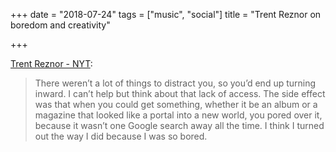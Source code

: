 +++
date = "2018-07-24"
tags = ["music", "social"]
title = "Trent Reznor on boredom and creativity"

+++

[Trent Reznor - NYT](https://www.nytimes.com/2018/06/20/magazine/trent-reznor-thinks-artists-should-speak-out.html):

> There weren’t a lot of things to distract you, so you’d end up turning inward. I can’t help but think about that lack of access. The side effect was that when you could get something, whether it be an album or a magazine that looked like a portal into a new world, you pored over it, because it wasn’t one Google search away all the time. I think I turned out the way I did because I was so bored.
